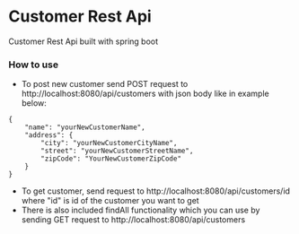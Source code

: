 # Customer Rest Api

Customer Rest Api built with spring boot

### How to use

- To post new customer send POST request to http://localhost:8080/api/customers with json body like in example below:

```
{
    "name": "yourNewCustomerName",
    "address": {
        "city": "yourNewCustomerCityName",
        "street": "yourNewCustomerStreetName",
        "zipCode": "YourNewCustomerZipCode"
    }
}
```

- To get customer, send request to http://localhost:8080/api/customers/id where "id" is id of the customer you want to get
- There is also included findAll functionality which you can use by sending GET request to http://localhost:8080/api/customers